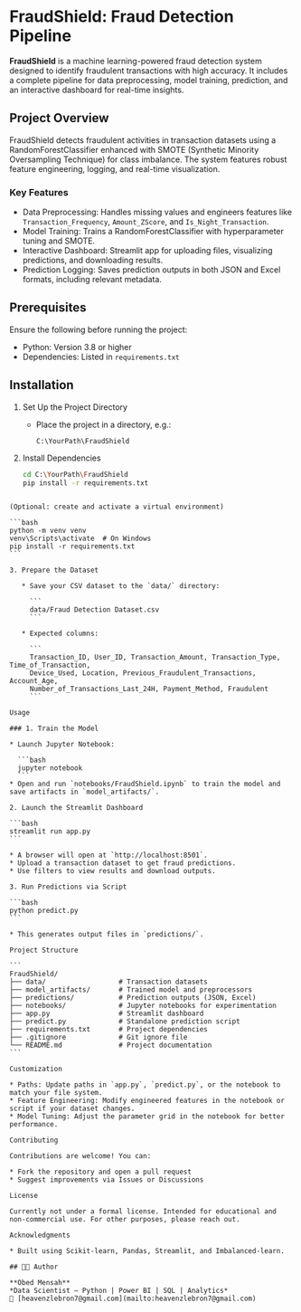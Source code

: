 # FraudShield: Fraud Detection Pipeline

**FraudShield** is a machine learning-powered fraud detection system designed to identify fraudulent transactions with high accuracy. It includes a complete pipeline for data preprocessing, model training, prediction, and an interactive dashboard for real-time insights.

## Project Overview

FraudShield detects fraudulent activities in transaction datasets using a RandomForestClassifier enhanced with SMOTE (Synthetic Minority Oversampling Technique) for class imbalance. The system features robust feature engineering, logging, and real-time visualization.

### Key Features

- Data Preprocessing: Handles missing values and engineers features like `Transaction_Frequency`, `Amount_ZScore`, and `Is_Night_Transaction`.
- Model Training: Trains a RandomForestClassifier with hyperparameter tuning and SMOTE.
- Interactive Dashboard: Streamlit app for uploading files, visualizing predictions, and downloading results.
- Prediction Logging: Saves prediction outputs in both JSON and Excel formats, including relevant metadata.

## Prerequisites

Ensure the following before running the project:

- Python: Version 3.8 or higher
- Dependencies: Listed in `requirements.txt`

## Installation

1. Set Up the Project Directory
   - Place the project in a directory, e.g.:
     ```
     C:\YourPath\FraudShield
     ```

2. Install Dependencies
   ```bash
   cd C:\YourPath\FraudShield
   pip install -r requirements.txt
````

(Optional: create and activate a virtual environment)

```bash
python -m venv venv
venv\Scripts\activate  # On Windows
pip install -r requirements.txt
```

3. Prepare the Dataset

   * Save your CSV dataset to the `data/` directory:

     ```
     data/Fraud Detection Dataset.csv
     ```

   * Expected columns:

     ```
     Transaction_ID, User_ID, Transaction_Amount, Transaction_Type, Time_of_Transaction, 
     Device_Used, Location, Previous_Fraudulent_Transactions, Account_Age, 
     Number_of_Transactions_Last_24H, Payment_Method, Fraudulent
     ```

Usage

### 1. Train the Model

* Launch Jupyter Notebook:

  ```bash
  jupyter notebook
  ```
* Open and run `notebooks/FraudShield.ipynb` to train the model and save artifacts in `model_artifacts/`.

2. Launch the Streamlit Dashboard

```bash
streamlit run app.py
```

* A browser will open at `http://localhost:8501`.
* Upload a transaction dataset to get fraud predictions.
* Use filters to view results and download outputs.

3. Run Predictions via Script

```bash
python predict.py
```

* This generates output files in `predictions/`.

Project Structure

```
FraudShield/
├── data/                  # Transaction datasets
├── model_artifacts/       # Trained model and preprocessors
├── predictions/           # Prediction outputs (JSON, Excel)
├── notebooks/             # Jupyter notebooks for experimentation
├── app.py                 # Streamlit dashboard
├── predict.py             # Standalone prediction script
├── requirements.txt       # Project dependencies
├── .gitignore             # Git ignore file
└── README.md              # Project documentation
```

Customization

* Paths: Update paths in `app.py`, `predict.py`, or the notebook to match your file system.
* Feature Engineering: Modify engineered features in the notebook or script if your dataset changes.
* Model Tuning: Adjust the parameter grid in the notebook for better performance.

Contributing

Contributions are welcome! You can:

* Fork the repository and open a pull request
* Suggest improvements via Issues or Discussions

License

Currently not under a formal license. Intended for educational and non-commercial use. For other purposes, please reach out.

Acknowledgments

* Built using Scikit-learn, Pandas, Streamlit, and Imbalanced-learn.

## 👨‍💻 Author

**Obed Mensah**  
*Data Scientist — Python | Power BI | SQL | Analytics*  
📧 [heavenzlebron7@gmail.com](mailto:heavenzlebron7@gmail.com)

